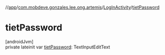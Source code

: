 //[app](../../../index.md)/[com.mobdeve.gonzales.lee.ong.artemis](../index.md)/[LogInActivity](index.md)/[tietPassword](tiet-password.md)

# tietPassword

[androidJvm]\
private lateinit var [tietPassword](tiet-password.md): TextInputEditText
